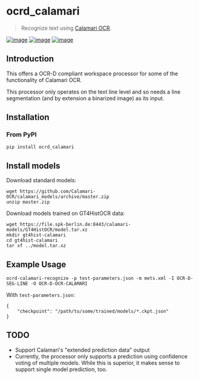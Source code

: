 # ocrd_calamari

> Recognize text using [Calamari OCR](https://github.com/Calamari-OCR/calamari).

[![image](https://circleci.com/gh/OCR-D/ocrd_calamari.svg?style=svg)](https://circleci.com/gh/OCR-D/ocrd_calamari)
[![image](https://img.shields.io/pypi/v/ocrd_calamari.svg)](https://pypi.org/project/ocrd_calamari/)
[![image](https://codecov.io/gh/OCR-D/ocrd_calamari/branch/master/graph/badge.svg)](https://codecov.io/gh/OCR-D/ocrd_calamari)

## Introduction

This offers a OCR-D compliant workspace processor for some of the functionality of Calamari OCR.

This processor only operates on the text line level and so needs a line segmentation (and by extension a binarized 
image) as its input.

## Installation

### From PyPI

```
pip install ocrd_calamari
```

## Install models

Download standard models:

```
wget https://github.com/Calamari-OCR/calamari_models/archive/master.zip
unzip master.zip
```

Download models trained on GT4HistOCR data:

```
wget https://file.spk-berlin.de:8443/calamari-models/GT4HistOCR/model.tar.xz
mkdir gt4hist-calamari
cd gt4hist-calamari
tar xf ../model.tar.xz
```

## Example Usage

~~~
ocrd-calamari-recognize -p test-parameters.json -m mets.xml -I OCR-D-SEG-LINE -O OCR-D-OCR-CALAMARI
~~~

With `test-parameters.json`:
~~~
{
    "checkpoint": "/path/to/some/trained/models/*.ckpt.json"
}
~~~

TODO
----

* Support Calamari's "extended prediction data" output
* Currently, the processor only supports a prediction using confidence voting of multiple models. While this is
  superior, it makes sense to support single model prediction, too.
